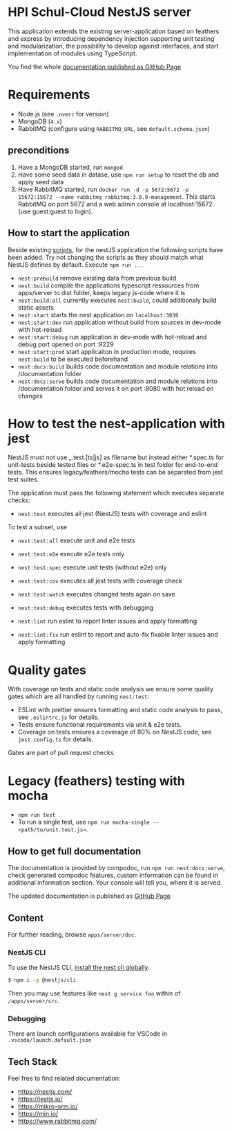 # HPI Schul-Cloud NestJS server

This application extends the existing server-application based on feathers and express by introducing dependency injection supporting unit testing and modularization, the possibility to develop against interfaces, and start implementation of modules using TypeScript.

You find the whole [documentation published as GitHub Page](https://hpi-schul-cloud.github.io/schulcloud-server/additional-documentation/nestjs-application.html)

# Requirements

* Node.js (see `.nvmrc` for version)
* MongoDB (`4.x`)
* RabbitMQ (configure using `RABBITMQ_URL`, see `default.schema.json`)

## preconditions


1. Have a MongoDB started, run `mongod` 
2. Have some seed data in datase, use `npm run setup` to reset the db and apply seed data
3. Have RabbitMQ started, run `docker run -d -p 5672:5672 -p 15672:15672 --name rabbitmq rabbitmq:3.8.9-management`. This starts RabbitMQ on port 5672 and a web admin console at localhost:15672 (use guest:guest to login). 

## How to start the application

Beside existing [scripts](/), for the nestJS application the following scripts have been added. Try not changing the scripts as they should match what NestJS defines by default. Execute `npm run ...`

- `nest:prebuild` remove existing data from previous build
- `nest:build` compile the applications typescript ressources from apps/server to dist folder, keeps legacy js-code where it is
- `nest:build:all` currently executes `nest:build`, could additionaly build static assets
- `nest:start` starts the nest application on `localhost:3030`
- `nest:start:dev` run application without build from sources in dev-mode with hot-reload
- `nest:start:debug` run application in dev-mode with hot-reload and debug port opened on port :9229
- `nest:start:prod` start applicaiton in production mode, requires `nest:build` to be executed beforehand
- `nest:docs:build` builds code documentation and module relations into /documentation folder
- `nest:docs:serve` builds code documentation and module relations into /documentation folder and serves it on port :8080 with hot reload on changes

# How to test the nest-application with jest

 NestJS must not use _.test.[ts|js] as filename but instead either \*.spec.ts for unit-tests beside tested files or \*.e2e-spec.ts in test folder for end-to-end tests. This ensures legacy/feathers/mocha tests can be separated from jest test suites.

The application must pass the following statement which executes separate checks:

- `nest:test` executes all jest (NestJS) tests with coverage and eslint

To test a subset, use

- `nest:test:all` execute unit and e2e tests 
- `nest:test:e2e` execute e2e tests only
- `nest:test:spec` execute unit tests (without e2e) only

- `nest:test:cov` executes all jest tests with coverage check

- `nest:test:watch` executes changed tests again on save
- `nest:test:debug` executes tests with debugging

- `nest:lint` run eslint to report linter issues and apply formatting
- `nest:lint:fix` run eslint to report and auto-fix fixable linter issues and apply formatting 

# Quality gates

With coverage on tests and static code analysis we ensure some quality gates which are all handled by running `nest:test`:

- ESLint with prettier ensures formatting and static code analysis to pass, see `.eslintrc.js` for details.
- Tests ensure functional requirements via unit & e2e tests.
- Coverage on tests ensures a coverage of 80% on NestJS code, see `jest.config.ts` for details. 

Gates are part of pull request checks.

# Legacy (feathers) testing with mocha

- `npm run test`
- To run a single test, use `npm run mocha-single -- <path/to/unit.test.js>`.

## How to get full documentation

The documentation is provided by compodoc, run `npm run nest:docs:serve`, check generated compodoc features, custom information can be found in additional information section. Your console will tell you, where it is served.

The updated documentation is published as [GitHub Page](https://hpi-schul-cloud.github.io/schulcloud-server/additional-documentation/nestjs-application.html)

## Content

For further reading, browse `apps/server/doc`.

### NestJS CLI

To use the NestJS CLI, [install the nest cli globally](https://docs.nestjs.com/#installation).

```bash
$ npm i -g @nestjs/cli
```

Then you may use features like `nest g service foo` within of `/apps/server/src`.

### Debugging

There are launch configurations available for VSCode in `.vscode/launch.default.json`

## Tech Stack

Feel free to find related documentation:

- https://nestjs.com/
- https://jestjs.io/
- https://mikro-orm.io/
- https://min.io/
- https://www.rabbitmq.com/ 
